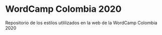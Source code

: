 # WordCamp Colombia 2020

Repositorio de los estilos utlilizados en la web de la WordCamp Colombia 2020